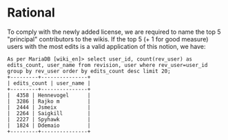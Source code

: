 # Rational

To comply with the newly added license, we are required to name the top 5 "principal" contributors to the wikis. If the top 5 (+ 1 for good measure) users with the most edits is a valid application of this notion, we have:
```
As per MariaDB [wiki_en]> select user_id, count(rev_user) as edits_count, user_name from revision, user where rev_user=user_id group by rev_user order by edits_count desc limit 20;
+---------+---------------+
| edits_count | user_name |
+---------+---------------+
|  4358 | Hennevogel      |
|  3286 | Rajko m         |
|  2444 | Jsmeix          |
|  2264 | Saigkill        |
|  2227 | Spyhawk         |
|  1824 | Ddemaio         |
+---------+---------------+
```
